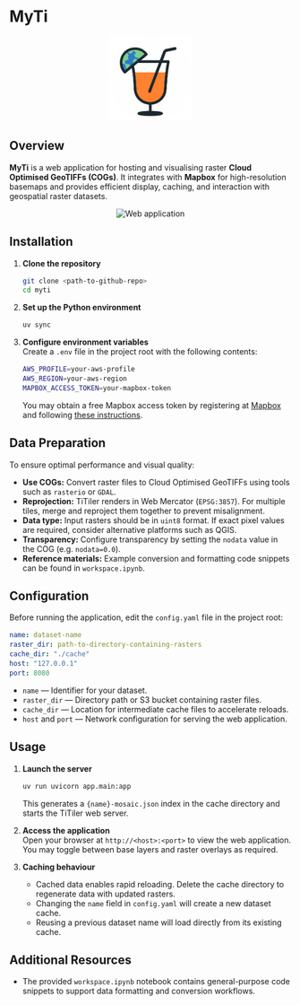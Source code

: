 # MyTi

<p align="center">
  <img src="assets/myti-logo.png" alt="MyTi logo" width="150"/>
</p>

## Overview

**MyTi** is a web application for hosting and visualising raster **Cloud Optimised GeoTIFFs (COGs)**. It integrates with **Mapbox** for high-resolution basemaps and provides efficient display, caching, and interaction with geospatial raster datasets.

<p align="center">
  <img src="assets/web-app.png" alt="Web application" width="500"/>
</p>

## Installation

1. **Clone the repository**  
   ```bash
   git clone <path-to-github-repo>
   cd myti
   ```

2. **Set up the Python environment**  
   ```bash
   uv sync
   ```

3. **Configure environment variables**  
   Create a `.env` file in the project root with the following contents:  
   ```bash
   AWS_PROFILE=your-aws-profile
   AWS_REGION=your-aws-region
   MAPBOX_ACCESS_TOKEN=your-mapbox-token
   ```  
   You may obtain a free Mapbox access token by registering at [Mapbox](https://www.mapbox.com/) and following [these instructions](https://docs.mapbox.com/help/glossary/access-token/).

## Data Preparation

To ensure optimal performance and visual quality:

- **Use COGs:** Convert raster files to Cloud Optimised GeoTIFFs using tools such as `rasterio` or `GDAL`.  
- **Reprojection:** TiTiler renders in Web Mercator (`EPSG:3857`). For multiple tiles, merge and reproject them together to prevent misalignment.  
- **Data type:** Input rasters should be in `uint8` format. If exact pixel values are required, consider alternative platforms such as QGIS.  
- **Transparency:** Configure transparency by setting the `nodata` value in the COG (e.g. `nodata=0.0`).  
- **Reference materials:** Example conversion and formatting code snippets can be found in `workspace.ipynb`.

## Configuration

Before running the application, edit the `config.yaml` file in the project root:

```yaml
name: dataset-name
raster_dir: path-to-directory-containing-rasters
cache_dir: "./cache"
host: "127.0.0.1"
port: 8080
```

- `name` — Identifier for your dataset.  
- `raster_dir` — Directory path or S3 bucket containing raster files.  
- `cache_dir` — Location for intermediate cache files to accelerate reloads.  
- `host` and `port` — Network configuration for serving the web application.  

## Usage

1. **Launch the server**  
   ```bash
   uv run uvicorn app.main:app
   ```  
   This generates a `{name}-mosaic.json` index in the cache directory and starts the TiTiler web server.

2. **Access the application**  
   Open your browser at `http://<host>:<port>` to view the web application.  
   You may toggle between base layers and raster overlays as required.

3. **Caching behaviour**  
   - Cached data enables rapid reloading. Delete the cache directory to regenerate data with updated rasters.  
   - Changing the `name` field in `config.yaml` will create a new dataset cache.  
   - Reusing a previous dataset name will load directly from its existing cache.  

## Additional Resources

- The provided `workspace.ipynb` notebook contains general-purpose code snippets to support data formatting and conversion workflows.
